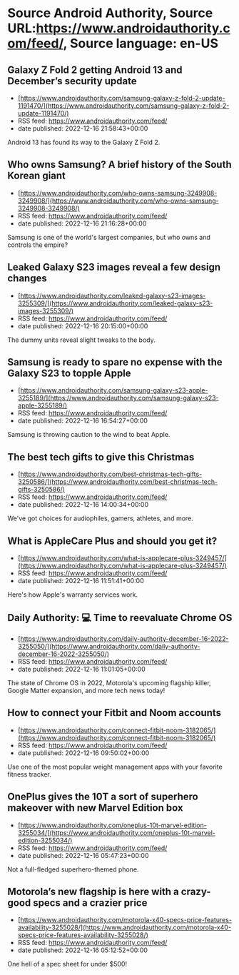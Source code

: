 # Source Android Authority, Source URL:https://www.androidauthority.com/feed/, Source language: en-US

## Galaxy Z Fold 2 getting Android 13 and December’s security update
 - [https://www.androidauthority.com/samsung-galaxy-z-fold-2-update-1191470/](https://www.androidauthority.com/samsung-galaxy-z-fold-2-update-1191470/)
 - RSS feed: https://www.androidauthority.com/feed/
 - date published: 2022-12-16 21:58:43+00:00

Android 13 has found its way to the Galaxy Z Fold 2.

## Who owns Samsung? A brief history of the South Korean giant
 - [https://www.androidauthority.com/who-owns-samsung-3249908-3249908/](https://www.androidauthority.com/who-owns-samsung-3249908-3249908/)
 - RSS feed: https://www.androidauthority.com/feed/
 - date published: 2022-12-16 21:16:28+00:00

Samsung is one of the world's largest companies, but who owns and controls the empire?

## Leaked Galaxy S23 images reveal a few design changes
 - [https://www.androidauthority.com/leaked-galaxy-s23-images-3255309/](https://www.androidauthority.com/leaked-galaxy-s23-images-3255309/)
 - RSS feed: https://www.androidauthority.com/feed/
 - date published: 2022-12-16 20:15:00+00:00

The dummy units reveal slight tweaks to the body.

## Samsung is ready to spare no expense with the Galaxy S23 to topple Apple
 - [https://www.androidauthority.com/samsung-galaxy-s23-apple-3255189/](https://www.androidauthority.com/samsung-galaxy-s23-apple-3255189/)
 - RSS feed: https://www.androidauthority.com/feed/
 - date published: 2022-12-16 16:54:27+00:00

Samsung is throwing caution to the wind to beat Apple.

## The best tech gifts to give this Christmas
 - [https://www.androidauthority.com/best-christmas-tech-gifts-3250586/](https://www.androidauthority.com/best-christmas-tech-gifts-3250586/)
 - RSS feed: https://www.androidauthority.com/feed/
 - date published: 2022-12-16 14:00:34+00:00

We've got choices for audiophiles, gamers, athletes, and more.

## What is AppleCare Plus and should you get it?
 - [https://www.androidauthority.com/what-is-applecare-plus-3249457/](https://www.androidauthority.com/what-is-applecare-plus-3249457/)
 - RSS feed: https://www.androidauthority.com/feed/
 - date published: 2022-12-16 11:51:41+00:00

Here's how Apple's warranty services work.

## Daily Authority: 💻 Time to reevaluate Chrome OS
 - [https://www.androidauthority.com/daily-authority-december-16-2022-3255050/](https://www.androidauthority.com/daily-authority-december-16-2022-3255050/)
 - RSS feed: https://www.androidauthority.com/feed/
 - date published: 2022-12-16 11:01:05+00:00

The state of Chrome OS in 2022, Motorola's upcoming flagship killer, Google Matter expansion, and more tech news today!

## How to connect your Fitbit and Noom accounts
 - [https://www.androidauthority.com/connect-fitbit-noom-3182065/](https://www.androidauthority.com/connect-fitbit-noom-3182065/)
 - RSS feed: https://www.androidauthority.com/feed/
 - date published: 2022-12-16 09:50:02+00:00

Use one of the most popular weight management apps with your favorite fitness tracker.

## OnePlus gives the 10T a sort of superhero makeover with new Marvel Edition box
 - [https://www.androidauthority.com/oneplus-10t-marvel-edition-3255034/](https://www.androidauthority.com/oneplus-10t-marvel-edition-3255034/)
 - RSS feed: https://www.androidauthority.com/feed/
 - date published: 2022-12-16 05:47:23+00:00

Not a full-fledged superhero-themed phone.

## Motorola’s new flagship is here with a crazy-good specs and a crazier price
 - [https://www.androidauthority.com/motorola-x40-specs-price-features-availability-3255028/](https://www.androidauthority.com/motorola-x40-specs-price-features-availability-3255028/)
 - RSS feed: https://www.androidauthority.com/feed/
 - date published: 2022-12-16 05:12:52+00:00

One hell of a spec sheet for under $500!
